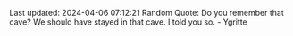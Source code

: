 Last updated: 2024-04-06 07:12:21
Random Quote: Do you remember that cave?  We should have stayed in that cave.  I told you so.  -  Ygritte